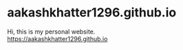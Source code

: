 # aakashkhatter1296.github.io
Hi, this is my personal website.   
https://aakashkhatter1296.github.io

